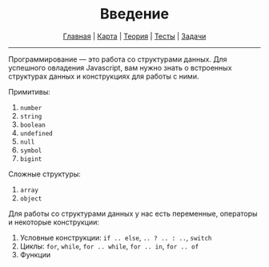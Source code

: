 <div align="center">

# Введение

[Главная](https://github.com/dollaween/junior-roadmap/)
|
[Карта](/roadmap/README.md)
|
[Теория](/theory/README.md)
|
[Тесты](/tests/README.md)
|
[Задачи](/tasks/README.md)

</div>

---

Программирование — это работа со структурами данных. Для успешного овладения Javascript, вам нужно знать о встроенных структурах данных и конструкциях для работы с ними.

Примитивы:
1. `number`
2. `string`
3. `boolean`
4. `undefined`
5. `null`
6. `symbol`
7. `bigint`

Сложные структуры:
1. `array`
2. `object`

Для работы со структурами данных у нас есть переменные, операторы и некоторые конструкции:
1. Условные конструкции: `if .. else`, `.. ? .. : ..`, `switch`
2. Циклы: `for`, `while`, `for .. while`, `for .. in`, `for .. of`
3. Функции
